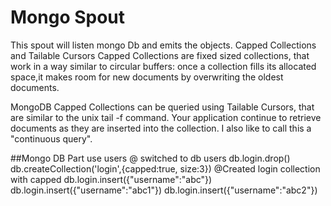 # Mongo Spout

This spout will listen mongo Db and emits the objects.
Capped Collections and Tailable Cursors
Capped Collections are fixed sized collections, that work in a way similar to circular buffers: once a collection fills its allocated space,it makes room for new documents by overwriting the oldest documents.

 MongoDB Capped Collections can be queried using Tailable Cursors, that are similar to the unix tail -f command.  Your application continue to retrieve documents as they are inserted into the collection. I also like to call this a "continuous query".

##Mongo DB Part
use users
@ switched to db users
 db.login.drop()
 db.createCollection('login',{capped:true, size:3})
@Created login collection with capped 
 db.login.insert({"username":"abc"})
 db.login.insert({"username":"abc1"})
 db.login.insert({"username":"abc2"})
